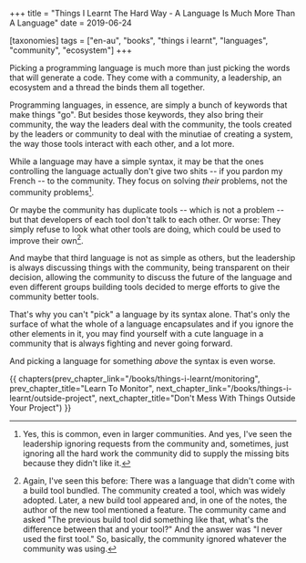 +++
title = "Things I Learnt The Hard Way - A Language Is Much More Than A Language"
date = 2019-06-24

[taxonomies]
tags = ["en-au", "books", "things i learnt", "languages", "community", "ecosystem"]
+++

Picking a programming language is much more than just picking the words that
will generate a code. They come with a community, a leadership, an ecosystem
and a thread the binds them all together.

<!-- more -->

Programming languages, in essence, are simply a bunch of keywords that make
things "go". But besides those keywords, they also bring their community, the
way the leaders deal with the community, the tools created by the leaders or
community to deal with the minutiae of creating a system, the way those tools
interact with each other, and a lot more.

While a language may have a simple syntax, it may be that the ones controlling
the language actually don't give two shits -- if you pardon my French -- to
the community. They focus on solving _their_ problems, not the community
problems[^1].

Or maybe the community has duplicate tools -- which is not a problem -- but
that developers of each tool don't talk to each other. Or worse: They simply
refuse to look what other tools are doing, which could be used to improve
their own[^2].

And maybe that third language is not as simple as others, but the leadership
is always discussing things with the community, being transparent on their
decision, allowing the community to discuss the future of the language and
even different groups building tools decided to merge efforts to give the
community better tools.

That's why you can't "pick" a language by its syntax alone. That's only the
surface of what the whole of a language encapsulates and if you ignore the
other elements in it, you may find yourself with a cute language in a
community that is always fighting and never going forward.

And picking a language for something _above_ the syntax is even worse.

[^1]: Yes, this is common, even in larger communities. And yes, I've seen the
  leadership ignoring requests from the community and, sometimes, just
  ignoring all the hard work the community did to supply the missing bits
  because they didn't like it.
[^2]: Again, I've seen this before: There was a language that didn't come with
  a build tool bundled. The community created a tool, which was widely
  adopted. Later, a new build tool appeared and, in one of the notes, the
  author of the new tool mentioned a feature. The community came and asked
  "The previous build tool did something like that, what's the difference
  between that and your tool?" And the answer was "I never used the first
  tool." So, basically, the community ignored whatever the community was
  using.

{{ chapters(prev_chapter_link="/books/things-i-learnt/monitoring", prev_chapter_title="Learn To Monitor", next_chapter_link="/books/things-i-learnt/outside-project", next_chapter_title="Don't Mess With Things Outside Your Project") }}
